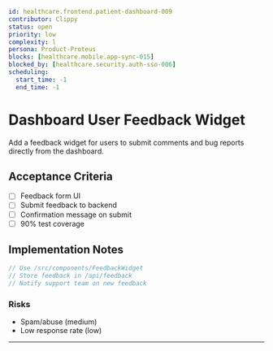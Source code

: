 ```yaml
id: healthcare.frontend.patient-dashboard-009
contributor: Clippy
status: open
priority: low
complexity: l
persona: Product-Proteus
blocks: [healthcare.mobile.app-sync-015]
blocked_by: [healthcare.security.auth-sso-006]
scheduling:
  start_time: -1
  end_time: -1
```

# Dashboard User Feedback Widget

Add a feedback widget for users to submit comments and bug reports directly from the dashboard.


## Acceptance Criteria
- [ ] Feedback form UI
- [ ] Submit feedback to backend
- [ ] Confirmation message on submit
- [ ] 90% test coverage

## Implementation Notes

```typescript
// Use /src/components/FeedbackWidget
// Store feedback in /api/feedback
// Notify support team on new feedback
```

### Risks

- Spam/abuse (medium)
- Low response rate (low)

---

[Product-Proteus]: ./personas/product-proteus.md
[healthcare.security.auth-sso-006]: ./tickets/healthcare.security.auth-sso-006.md
[healthcare.mobile.app-sync-015]: ./tickets/healthcare.mobile.app-sync-015.md
